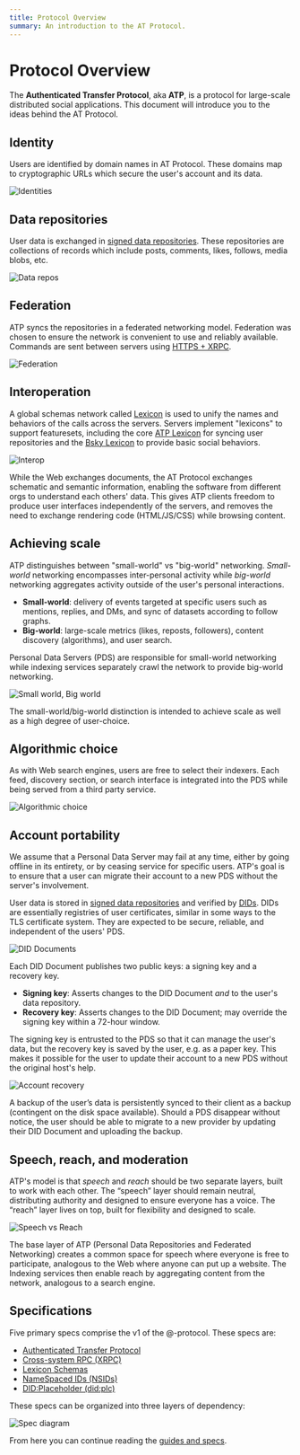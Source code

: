 ```yaml
---
title: Protocol Overview
summary: An introduction to the AT Protocol.
---
```


# Protocol Overview

The **Authenticated Transfer Protocol**, aka **ATP**, is a protocol for large-scale distributed social applications. This document will introduce you to the ideas behind the AT Protocol.

## Identity

Users are identified by domain names in AT Protocol. These domains map to cryptographic URLs which secure the user's account and its data.

![Identities](/img/identities.jpg)

## Data repositories

User data is exchanged in [signed data repositories](/guides/data-repos). These repositories are collections of records which include posts, comments, likes, follows, media blobs, etc.

![Data repos](/img/data-repos.jpg)

## Federation

ATP syncs the repositories in a federated networking model. Federation was chosen to ensure the network is convenient to use and reliably available. Commands are sent between servers using [HTTPS + XRPC](/specs/xrpc).

![Federation](/img/federation.jpg)

## Interoperation

A global schemas network called [Lexicon](/specs/lexicon) is used to unify the names and behaviors of the calls across the servers. Servers implement "lexicons" to support featuresets, including the core [ATP Lexicon](/lexicons/atproto-com) for syncing user repositories and the [Bsky Lexicon](/lexicons/bsky-app) to provide basic social behaviors.

![Interop](/img/interop.jpg)

While the Web exchanges documents, the AT Protocol exchanges schematic and semantic information, enabling the software from different orgs to understand each others' data. This gives ATP clients freedom to produce user interfaces independently of the servers, and removes the need to exchange rendering code (HTML/JS/CSS) while browsing content.

## Achieving scale

ATP distinguishes between "small-world" vs "big-world" networking. *Small-world* networking encompasses inter-personal activity while *big-world* networking aggregates activity outside of the user's personal interactions. 

* **Small-world**: delivery of events targeted at specific users such as mentions, replies, and DMs, and sync of datasets according to follow graphs.
* **Big-world**: large-scale metrics (likes, reposts, followers), content discovery (algorithms), and user search.

Personal Data Servers (PDS) are responsible for small-world networking while indexing services separately crawl the network to provide big-world networking.

![Small world, Big world](/img/small-big-world.jpg)

The small-world/big-world distinction is intended to achieve scale as well as a high degree of user-choice. 

## Algorithmic choice

As with Web search engines, users are free to select their indexers. Each feed, discovery section, or search interface is integrated into the PDS while being served from a third party service.

![Algorithmic choice](/img/algorithmic-choice.jpg)

## Account portability

We assume that a Personal Data Server may fail at any time, either by going offline in its entirety, or by ceasing service for specific users. ATP's goal is to ensure that a user can migrate their account to a new PDS without the server's involvement.

User data is stored in [signed data repositories](/guides/data-repos) and verified by [DIDs](/guides/identity). DIDs are essentially registries of user certificates, similar in some ways to the TLS certificate system. They are expected to be secure, reliable, and independent of the users' PDS.

![DID Documents](/img/did-doc.jpg)

Each DID Document publishes two public keys: a signing key and a recovery key.

* **Signing key**: Asserts changes to the DID Document *and* to the user's data repository.
* **Recovery key**: Asserts changes to the DID Document; may override the signing key within a 72-hour window.

The signing key is entrusted to the PDS so that it can manage the user's data, but the recovery key is saved by the user, e.g. as a paper key. This makes it possible for the user to update their account to a new PDS without the original host's help.

![Account recovery](/img/recovery.jpg)

A backup of the user’s data is persistently synced to their client as a backup (contingent on the disk space available). Should a PDS disappear without notice, the user should be able to migrate to a new provider by updating their DID Document and uploading the backup.

## Speech, reach, and moderation

ATP's model is that _speech_ and _reach_ should be two separate layers, built to work with each other. The “speech” layer should remain neutral, distributing authority and designed to ensure everyone has a voice. The “reach” layer lives on top, built for flexibility and designed to scale.

![Speech vs Reach](/img/speech-vs-reach.jpg)

The base layer of ATP (Personal Data Repositories and Federated Networking) creates a common space for speech where everyone is free to participate, analogous to the Web where anyone can put up a website. The Indexing services then enable reach by aggregating content from the network, analogous to a search engine.

## Specifications

Five primary specs comprise the v1 of the @-protocol. These specs are:

- [Authenticated Transfer Protocol](/specs/atp)
- [Cross-system RPC (XRPC)](/specs/xrpc)
- [Lexicon Schemas](/specs/lexicon)
- [NameSpaced IDs (NSIDs)](/specs/nsid)
- [DID:Placeholder (did:plc)](/specs/did-plc)

These specs can be organized into three layers of dependency:

![Spec diagram](/img/spec-diagram.jpg)

From here you can continue reading the [guides and specs](/docs).
